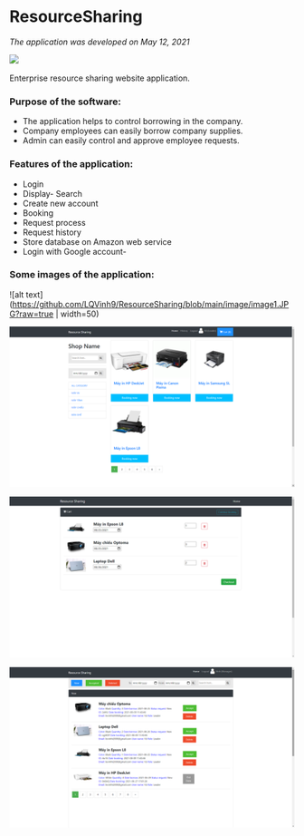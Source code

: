 # ResourceSharing
 *The application was developed on May 12, 2021*
 
 <img src="https://img.shields.io/appveyor/build/gruntjs/grunt">
 
 Enterprise resource sharing website application.
 
 ### Purpose of the software:
  - The application helps to control borrowing in the company. 
  - Company employees can easily borrow company supplies. 
  - Admin can easily control and approve employee requests.
  
 ### Features of the application:
  - Login
  - Display- Search
  - Create new account
  - Booking
  - Request process
  - Request history
  - Store database on Amazon web service
  - Login with Google account-
  
 ### Some images of the application:
  ![alt text](https://github.com/LQVinh9/ResourceSharing/blob/main/image/image1.JPG?raw=true | width=50)
  
  ![alt text](https://github.com/LQVinh9/ResourceSharing/blob/main/image/image2.png?raw=true)
  
  ![alt text](https://github.com/LQVinh9/ResourceSharing/blob/main/image/image3.png?raw=true)
  
  ![alt text](https://github.com/LQVinh9/ResourceSharing/blob/main/image/image4.png?raw=true)
  
